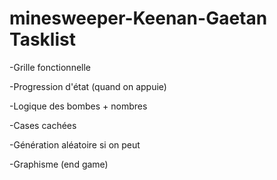 # minesweeper-Keenan-Gaetan Tasklist
-Grille fonctionnelle

-Progression d'état (quand on appuie)

-Logique des bombes + nombres

-Cases cachées

-Génération aléatoire si on peut

-Graphisme (end game)
